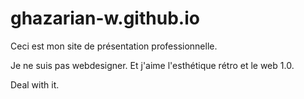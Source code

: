 # ghazarian-w.github.io

Ceci est mon site de présentation professionnelle.

Je ne suis pas webdesigner. Et j'aime l'esthétique rétro et le web 1.0.

Deal with it.
